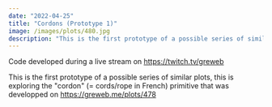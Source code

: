 ```yaml
---
date: "2022-04-25"
title: "Cordons (Prototype 1)"
image: /images/plots/480.jpg
description: "This is the first prototype of a possible series of similar plots, this is exploring the 'cordon' (= cords/rope in French) primitive that was developed on https://greweb.me/plots/478"
---
```


Code developed during a live stream on https://twitch.tv/greweb

This is the first prototype of a possible series of similar plots, this is exploring the "cordon" (= cords/rope in French) primitive that was developped on https://greweb.me/plots/478
